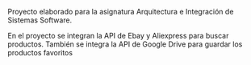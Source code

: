 Proyecto elaborado para la asignatura Arquitectura e Integración de Sistemas Software.

En el proyecto se integran la API de Ebay y Aliexpress para buscar productos. También se integra la API de Google Drive para guardar los productos favoritos
